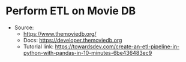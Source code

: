 # Perform ETL on Movie DB

- Source:
  - <https://www.themoviedb.org/>
  - Docs: <https://developer.themoviedb.org>
  - Tutorial link: <https://towardsdev.com/create-an-etl-pipeline-in-python-with-pandas-in-10-minutes-6be436483ec9>
